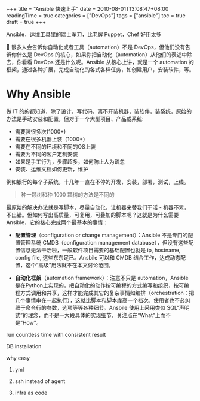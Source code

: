 +++
title = "Ansible 快速上手"
date = 2010-08-01T13:08:47+08:00
readingTime = true
categories = ["DevOps"]
tags = ["ansible"]
toc = true 
draft = true
+++

Ansible，运维工具里的瑞士军刀，比老牌 Puppet，Chef 好用太多

<!--more-->

💬 很多人会告诉你自动化或者工具（automation）不是 DevOps，但他们没有告诉你什么是 DevOps 的核心，如果你把自动化（automation）从他们的表述中除去，你看看 DevOps 还是什么呢。Ansible 从核心上讲，就是一个 automation 的框架，通过各种扩展，完成自动化的各式各样任务，如创建用户，安装软件，等。


# Why Ansible

做 IT 的的都知道，除了设计，写代码，离不开装机器，装软件，装系统，原始的办法是手动安装和配置，但对于一个大型项目、产品或系统:

-   需要装很多次(1000+)
-   需要在很多机器上装（1000+）
-   需要在不同的环境和不同的OS上装
-   需要为不同的客户定制安装 
-   如果是手工行为，步骤超多，如何防止人为疏忽
-   安装、运维文档如何更新，维护

例如银行的每个子系统，十几年一直在不停的开发，安装，部署，测试，上线。

> 种一颗树和种 1000 颗树的方法是不同的

最原始的解决办法就是写脚本，尽量自动化，让机器来替我们干活 - 机器不累，不出错。但如何写出高质量，可复用，可叠加的脚本呢？这就是为什么需要 Ansible，它的核心完成两个最基本的事情：

-   **配置管理**（configuration or change management）：Ansible 不是专门的配置管理系统 CMDB（configuration management database），但没有这些配置信息无法干活啦，一般软件项目需要的基础配置也就是 ip, hostname, config file, 这些东东足已。Ansbile 可以和 CMDB 结合工作，达成动态配置，这个“高级”用法就不在本文讨论范围。

-   **自动化框架**（automation framework）：注意不只是 automation，Ansible 是在Python上实现的，把自动化的动作按可编程的方式编写和组织，按可编程方式调用和共享，这样才能完成其它的复杂事情如编排（orchestration：把几个事情串在一起执行），这就比脚本和脚本库高一个档次。使用者也不必纠缠于命令行的参数，选项等等各种细节。Ansbile 使用上采用类似 SQL“声明式”的理念，而不是一大段具体的实现细节，关注点在“What”上而不是“How”。


run countless time with consistent result

DB installation

why easy

1. yml

2. ssh instead of agent

3. infra as code
